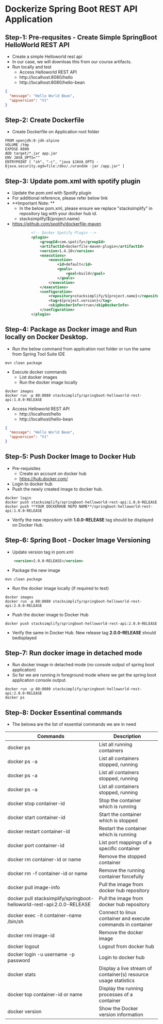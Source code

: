 # Dockerize Spring Boot REST API Application

## Step-1: Pre-requsites - Create Simple SpringBoot HelloWorld REST API
- Create a simple Helloworld rest api
- In our case, we will downloas this from our course artifacts. 
- Run locally and test
    - Access Helloworld REST API
    - http://localhost:8080/hello
    - http://localhost:8080/hello-bean
```json
{
  "message": "Hello World Bean",
  "appversion": "V1"
}
```

## Step-2: Create Dockerfile
- Create Dockerfile on Application root folder

```
FROM openjdk:8-jdk-alpine
VOLUME /tmp
EXPOSE 8080
ADD target/*.jar app.jar
ENV JAVA_OPTS=""
ENTRYPOINT [ "sh", "-c", "java $JAVA_OPTS -Djava.security.egd=file:/dev/./urandom -jar /app.jar" ]
```

## Step-3: Update pom.xml with spotify plugin
- Update the pom.xml with Spotify plugin
- For additional reference, please refer below link
- **Important Note: ** 
    - In the below pom.xml, please ensure we replace "stacksimplify" in repository tag with your docker hub id. 
    - <repository>stacksimplify/${project.name}</repository>
- https://github.com/spotify/dockerfile-maven
```xml
			<!-- Docker Spotify Plugin -->
			<plugin>
				<groupId>com.spotify</groupId>
				<artifactId>dockerfile-maven-plugin</artifactId>
				<version>1.4.10</version>
				<executions>
					<execution>
						<id>default</id>
						<goals>
							<goal>build</goal>
						</goals>
					</execution>
				</executions>
				<configuration>
					<repository>stacksimplify/${project.name}</repository>
					<tag>${project.version}</tag>
					<skipDockerInfo>true</skipDockerInfo>
				</configuration>
			</plugin>
```

## Step-4: Package as Docker image and Run locally on Docker Desktop.
- Run the below command from application root folder or run the same from Spring Tool Suite IDE
```
mvn clean package  
```
- Execute docker commands 
    - List docker images 
    - Run the docker image locally
```
docker images
docker run -p 80:8080 stacksimplify/springboot-helloworld-rest-api:1.0.0-RELEASE
```
- Access Helloworld REST API
    - http://localhost/hello
    - http://localhost/hello-bean
```json
{
  "message": "Hello World Bean",
  "appversion": "V1"
}
```

## Step-5: Push Docker Image to Docker Hub
- Pre-requisites
    - Create an account on docker hub 
    - https://hub.docker.com/
- Login to docker hub
- Push the newly created image to docker hub.     
```
docker login
docker push stacksimplify/springboot-helloworld-rest-api:1.0.0-RELEASE
docker push **YOUR DOCKERHUB REPO NAME**/springboot-helloworld-rest-api:1.0.0-RELEASE
```
- Verify the new repository with **1.0.0-RELEASE** tag should be displayed on Docker Hub.

## Step-6: Spring Boot - Docker Image Versioning
- Update version tag in pom.xml
```xml
	<version>2.0.0-RELEASE</version>
```
- Package the new image
```
mvn clean package
```
- Run the docker image locally (if required to test)
```
docker images
docker run -p 80:8080 stacksimplify/springboot-helloworld-rest-api:2.0.0-RELEASE
```
- Push the docker image to Docker Hub
```
docker push stacksimplify/springboot-helloworld-rest-api:2.0.0-RELEASE
```
- Verify the same in Docker Hub. New release tag **2.0.0-RELEASE** should bedisplayed

## Step-7: Run docker image in detached mode
- Run docker image in detached mode (no console output of spring boot application)
- So far we are running in foreground mode where we get the spring boot application console output. 
```
docker run -p 80:8080 stacksimplify/springboot-helloworld-rest-api:2.0.0-RELEASE
docker ps
```

## Step-8: Docker Essentinal commands 
- The belowa are the list of essential commands we are in need 

|     Commands                 |    Description                                  |
| ------------------------------- | --------------------------------------------- |
| docker ps | List all running containers |
| docker ps -a | List all containers stopped, running |
| docker ps -a | List all containers stopped, running |
| docker ps -a | List all containers stopped, running |
| docker stop container-id | Stop the container which is running |
| docker start container-id | Start the container which is stopped |
| docker restart container-id | Restart the container which is running |
| docker port container-id | List port mappings of a specific container |
| docker rm container-id or name | Remove the stopped container |
| docker rm -f container-id or name| Remove the running container forcefully |
| docker pull image-info | Pull the image from docker hub repository |
| docker pull stacksimplify/springboot-helloworld-rest-api:2.0.0-RELEASE | Pull the image from docker hub repository |
| docker exec -it container-name /bin/sh | Connect to linux container and execute commands in container |
| docker rmi image-id | Remove the docker image |
| docker logout | Logout from docker hub |
| docker login -u username -p password | Login to docker hub |
| docker stats | Display a live stream of container(s) resource usage statistics |
| docker top container-id or name | Display the running processes of a container |
| docker version | Show the Docker version information |


